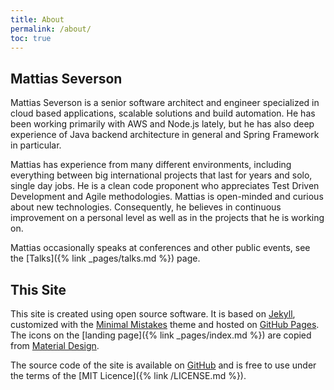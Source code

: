 ```yaml
---
title: About
permalink: /about/
toc: true
---
```


## Mattias Severson

Mattias Severson is a senior software architect and engineer specialized in cloud based applications, scalable solutions and build automation. He has been working primarily with AWS and Node.js lately, but he has also deep experience of Java backend architecture in general and Spring Framework in particular.

Mattias has experience from many different environments, including everything between big international projects that last for years and solo, single day jobs. He is a clean code proponent who appreciates Test Driven Development and Agile methodologies. Mattias is open-minded and curious about new technologies. Consequently, he believes in continuous improvement on a personal level as well as in the projects that he is working on.

Mattias occasionally speaks at conferences and other public events, see the [Talks]({% link _pages/talks.md %}) page.


## This Site

This site is created using open source software. It is based on [Jekyll](https://jekyllrb.com/), customized with the [Minimal Mistakes](https://mmistakes.github.io/minimal-mistakes/) theme and hosted on [GitHub Pages](https://pages.github.com). The icons on the [landing page]({% link _pages/index.md %}) are copied from [Material Design](https://material.io/resources/icons/?style=outline).

The source code of the site is available on [GitHub](https://github.com/matsev/matsev.github.io) and is free to use under the terms of the [MIT Licence]({% link /LICENSE.md %}).